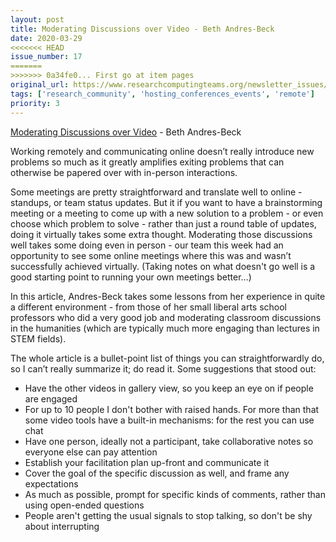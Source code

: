 ```yaml
---
layout: post
title: Moderating Discussions over Video - Beth Andres-Beck
date: 2020-03-29
<<<<<<< HEAD
issue_number: 17
=======
>>>>>>> 0a34fe0... First go at item pages
original_url: https://www.researchcomputingteams.org/newsletter_issues/0017
tags: ['research_community', 'hosting_conferences_events', 'remote']
priority: 3
---
```


<!-- markdownlint-disable MD033 -->
<!-- markdownlint-disable MD041 -->
<!-- markdownlint-disable MD049 -->

[Moderating Discussions over Video](https://blog.bethcodes.com/moderating-discussions-over-video) - Beth Andres-Beck

Working remotely and communicating online doesn’t really introduce new problems so much as it greatly amplifies exiting problems that can otherwise be papered over with in-person interactions.

Some meetings are pretty straightforward and translate well to online - standups, or team status updates.  But it if you want to have a brainstorming meeting or a meeting to come up with a new solution to a problem - or even choose which problem to solve - rather than just a round table of updates, doing it virtually takes some extra thought.  Moderating those discussions well takes some doing even in person -  our team this week had an opportunity to see some online meetings where this was and wasn’t successfully achieved virtually. (Taking notes on what doesn't go well is a good starting point to running your own meetings better…)

In this article, Andres-Beck takes some lessons from her experience in quite a different environment - from those of her small liberal arts school professors who did a very good job and moderating classroom discussions in the humanities (which are typically much more engaging than lectures in STEM fields).

The whole article is a bullet-point list of things you can straightforwardly do, so I can’t really summarize it; do read it.  Some suggestions that stood out:

- Have the other videos in gallery view, so you keep an eye on if people are engaged
- For up to 10 people I don't bother with raised hands.  For more than that some video tools have a built-in mechanisms: for the rest you can use chat
- Have one person, ideally not a participant, take collaborative notes so everyone else can pay attention
- Establish your facilitation plan up-front and communicate it
- Cover the goal of the specific discussion as well, and frame any expectations
- As much as possible, prompt for specific kinds of comments, rather than using open-ended questions
- People aren't getting the usual signals to stop talking, so don't be shy about interrupting